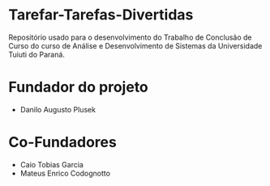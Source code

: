 # Tarefar-Tarefas-Divertidas
Repositório usado para o desenvolvimento do Trabalho de Conclusão de Curso do curso de Análise e Desenvolvimento de Sistemas da Universidade Tuiuti do Paraná.

# Fundador do projeto
- Danilo Augusto Plusek

# Co-Fundadores
- Caio Tobias Garcia
- Mateus Enrico Codognotto
